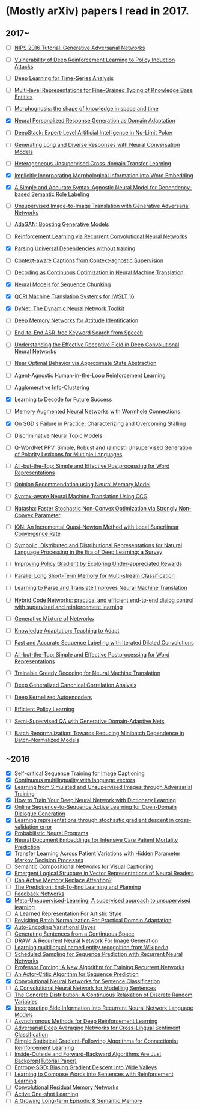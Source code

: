 # (Mostly arXiv) papers I read in 2017.

## 2017~
- [ ] [NIPS 2016 Tutorial: Generative Adversarial Networks](https://arxiv.org/abs/1701.00160)
- [ ] [Vulnerability of Deep Reinforcement Learning to Policy Induction Attacks](https://arxiv.org/abs/1701.04143)
- [ ] [Deep Learning for Time-Series Analysis](https://arxiv.org/abs/1701.01887)
- [ ] [Multi-level Representations for Fine-Grained Typing of Knowledge Base Entities](https://arxiv.org/abs/1701.02025)
- [ ] [Morphognosis: the shape of knowledge in space and time](https://arxiv.org/abs/1701.02272)
- [x] [Neural Personalized Response Generation as Domain Adaptation](https://arxiv.org/abs/1701.02073)
- [ ] [DeepStack: Expert-Level Artificial Intelligence in No-Limit Poker](https://arxiv.org/abs/1701.01724)
- [ ] [Generating Long and Diverse Responses with Neural Conversation Models](https://arxiv.org/abs/1701.03185)
- [ ] [Heterogeneous Unsupervised Cross-domain Transfer Learning](https://arxiv.org/abs/1701.02511)
- [x] [Implicitly Incorporating Morphological Information into Word Embedding](https://arxiv.org/abs/1701.02481)
- [x] [A Simple and Accurate Syntax-Agnostic Neural Model for Dependency-based Semantic Role Labeling](https://arxiv.org/abs/1701.02593)
- [ ] [Unsupervised Image-to-Image Translation with Generative Adversarial Networks](https://arxiv.org/abs/1701.02676)
- [ ] [AdaGAN: Boosting Generative Models](https://arxiv.org/abs/1701.02386)
- [ ] [Reinforcement Learning via Recurrent Convolutional Neural Networks](https://arxiv.org/abs/1701.02392)
- [x] [Parsing Universal Dependencies without training](https://arxiv.org/abs/1701.03163)
- [ ] [Context-aware Captions from Context-agnostic Supervision](https://arxiv.org/abs/1701.02870)
- [ ] [Decoding as Continuous Optimization in Neural Machine Translation](https://arxiv.org/abs/1701.02854)
- [x] [Neural Models for Sequence Chunking](https://arxiv.org/abs/1701.04027)
- [x] [QCRI Machine Translation Systems for IWSLT 16](https://arxiv.org/abs/1701.03924)
- [x] [DyNet: The Dynamic Neural Network Toolkit](https://arxiv.org/abs/1701.03980)
- [ ] [Deep Memory Networks for Attitude Identification](https://arxiv.org/abs/1701.04189)
- [ ] [End-to-End ASR-free Keyword Search from Speech](https://arxiv.org/abs/1701.04313)
- [ ] [Understanding the Effective Receptive Field in Deep Convolutional Neural Networks](https://arxiv.org/abs/1701.04128)
- [ ] [Near Optimal Behavior via Approximate State Abstraction](https://arxiv.org/abs/1701.04113)
- [ ] [Agent-Agnostic Human-in-the-Loop Reinforcement Learning](https://arxiv.org/abs/1701.04079)
- [ ] [Agglomerative Info-Clustering](https://arxiv.org/abs/1701.04926)
- [x] [Learning to Decode for Future Success](https://arxiv.org/abs/1701.06549)
- [ ] [Memory Augmented Neural Networks with Wormhole Connections](https://arxiv.org/abs/1701.08718)
- [x] [On SGD's Failure in Practice: Characterizing and Overcoming Stalling](https://arxiv.org/abs/1702.00317)
- [ ] [Discriminative Neural Topic Models](https://arxiv.org/abs/1701.06796)
- [ ] [Q-WordNet PPV: Simple, Robust and (almost) Unsupervised Generation of Polarity Lexicons for Multiple Languages](https://arxiv.org/abs/1702.01711)
- [ ] [All-but-the-Top: Simple and Effective Postprocessing for Word Representations](https://arxiv.org/abs/1702.01417)
- [ ] [Opinion Recommendation using Neural Memory Model](https://arxiv.org/abs/1702.01517)
- [ ] [Syntax-aware Neural Machine Translation Using CCG](https://arxiv.org/abs/1702.01147)
- [ ] [Natasha: Faster Stochastic Non-Convex Optimization via Strongly Non-Convex Parameter](https://arxiv.org/abs/1702.00763)
- [ ] [IQN: An Incremental Quasi-Newton Method with Local Superlinear Convergence Rate](https://arxiv.org/abs/1702.00709)
- [ ] [Symbolic, Distributed and Distributional Representations for Natural Language Processing in the Era of Deep Learning: a Survey](https://arxiv.org/abs/1702.00764)
- [ ] [Improving Policy Gradient by Exploring Under-appreciated Rewards](https://arxiv.org/abs/1611.09321)
- [ ] [Parallel Long Short-Term Memory for Multi-stream Classification](https://arxiv.org/abs/1702.03402)
- [ ] [Learning to Parse and Translate Improves Neural Machine Translation](https://arxiv.org/abs/1702.03525)
- [ ] [Hybrid Code Networks: practical and efficient end-to-end dialog control with supervised and reinforcement learning](https://arxiv.org/abs/1702.03274)
- [ ] [Generative Mixture of Networks](https://arxiv.org/abs/1702.03307)
- [ ] [Knowledge Adaptation: Teaching to Adapt](https://arxiv.org/abs/1702.02052)
- [ ] [Fast and Accurate Sequence Labeling with Iterated Dilated Convolutions](https://arxiv.org/abs/1702.02098)
- [ ] [All-but-the-Top: Simple and Effective Postprocessing for Word Representations](https://arxiv.org/abs/1702.01417)
- [ ] [Trainable Greedy Decoding for Neural Machine Translation](https://arxiv.org/abs/1702.02429)
- [ ] [Deep Generalized Canonical Correlation Analysis](https://arxiv.org/abs/1702.02519)
- [ ] [Deep Kernelized Autoencoders](https://arxiv.org/abs/1702.02526)
- [ ] [Efficient Policy Learning](https://arxiv.org/abs/1702.02896)
- [ ] [Semi-Supervised QA with Generative Domain-Adaptive Nets](https://arxiv.org/abs/1702.02206)
- [ ] [Batch Renormalization: Towards Reducing Minibatch Dependence in Batch-Normalized Models](https://arxiv.org/abs/1702.03275)


## ~2016
- [x] [Self-critical Sequence Training for Image Captioning](https://arxiv.org/pdf/1612.00563v1.pdf)
- [x] [Continuous multilinguality with language vectors](https://arxiv.org/abs/1612.07486)
- [x] [Learning from Simulated and Unsupervised Images through Adversarial Training](https://arxiv.org/abs/1612.07828)
- [x] [How to Train Your Deep Neural Network with Dictionary Learning](https://arxiv.org/abs/1612.07454)
- [x] [Online Sequence-to-Sequence Active Learning for Open-Domain Dialogue Generation](https://arxiv.org/abs/1612.03929)
- [x] [Learning representations through stochastic gradient descent in cross-validation error](https://arxiv.org/abs/1612.02879)
- [x] [Probabilistic Neural Programs](https://arxiv.org/abs/1612.00712)
- [x] [Neural Document Embeddings for Intensive Care Patient Mortality Prediction](https://arxiv.org/abs/1612.00467)
- [x] [Transfer Learning Across Patient Variations with Hidden Parameter Markov Decision Processes](https://arxiv.org/abs/1612.00475)
- [ ] [Semantic Compositional Networks for Visual Captioning](https://arxiv.org/abs/1611.08002)
- [x] [Emergent Logical Structure in Vector Representations of Neural Readers](https://arxiv.org/abs/1611.07954)
- [ ] [Can Active Memory Replace Attention?](https://arxiv.org/abs/1610.08613)
- [ ] [The Predictron: End-To-End Learning and Planning](https://arxiv.org/abs/1612.08810)
- [ ] [Feedback Networks](https://arxiv.org/abs/1612.09508)
- [x] [Meta-Unsupervised-Learning: A supervised approach to unsupervised learning](https://arxiv.org/abs/1612.09030)
- [ ] [A Learned Representation For Artistic Style](https://arxiv.org/abs/1610.07629)
- [ ] [Revisiting Batch Normalization For Practical Domain Adaptation](https://arxiv.org/abs/1603.04779)
- [x] [Auto-Encoding Variational Bayes](https://arxiv.org/abs/1312.6114)
- [ ] [Generating Sentences from a Continuous Space](https://arxiv.org/abs/1511.06349)
- [ ] [DRAW: A Recurrent Neural Network For Image Generation](https://arxiv.org/abs/1502.04623)
- [ ] [Learning multilingual named entity recognition from Wikipedia](https://pdfs.semanticscholar.org/696b/505083d34c6f995aef88d0352d70d7f7e8c8.pdf)
- [ ] [Scheduled Sampling for Sequence Prediction with Recurrent Neural Networks](https://arxiv.org/abs/1506.03099)
- [ ] [Professor Forcing: A New Algorithm for Training Recurrent Networks](https://arxiv.org/abs/1610.09038)
- [ ] [An Actor-Critic Algorithm for Sequence Prediction](https://arxiv.org/abs/1607.07086)
- [x] [Convolutional Neural Networks for Sentence Classification](https://arxiv.org/abs/1408.5882)
- [ ] [A Convolutional Neural Network for Modelling Sentences](https://arxiv.org/abs/1404.2188)
- [ ] [The Concrete Distribution: A Continuous Relaxation of Discrete Random Variables](https://arxiv.org/abs/1611.00712)
- [x] [Incorporating Side Information into Recurrent Neural Network Language Models](http://people.eng.unimelb.edu.au/tcohn/papers/naacl16vu.pdf)
- [ ] [Asynchronous Methods for Deep Reinforcement Learning](https://arxiv.org/abs/1602.01783v2)
- [ ] [Adversarial Deep Averaging Networks for Cross-Lingual Sentiment Classification](https://arxiv.org/abs/1606.01614v2)
- [ ] [Simple Statistical Gradient-Following Algorithms for Connectionist Reinforcement Learning](https://www.semanticscholar.org/paper/Simple-Statistical-Gradient-Following-Algorithms-Williams/39f52477c2efeef451a309caf74c4145e05efa79)
- [ ] [Inside-Outside and Forward-Backward Algorithms Are Just Backprop(Tutorial Paper)](https://structuredprediction.github.io/final/11/11_Paper.pdf)
- [ ] [Entropy-SGD: Biasing Gradient Descent Into Wide Valleys](https://arxiv.org/abs/1611.01838)
- [ ] [Learning to Compose Words into Sentences with Reinforcement Learning](https://arxiv.org/abs/1611.09100)
- [ ] [Convolutional Residual Memory Networks](https://arxiv.org/abs/1606.05262)
- [ ] [Active One-shot Learning](https://cs.stanford.edu/~woodward/papers/active_one_shot_learning_2016.pdf)
- [ ] [A Growing Long-term Episodic & Semantic Memory](https://arxiv.org/abs/1610.06402)
